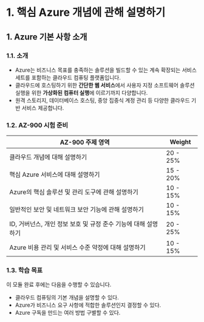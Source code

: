 # 1. 핵심 Azure 개념에 관해 설명하기

## 1. Azure 기본 사항 소개
### 1.1. 소개
- Azure는 비즈니스 목표를 충족하는 솔루션을 빌드할 수 있는 계속 확장되는 서비스 세트를 포함하는 클라우드 컴퓨팅 플랫폼입니다.
- 클라우드에 호스팅하기 위한 **간단한 웹 서비스**에서 사용자 지정 소프트웨어 솔루션 실행을 위한 **가상화된 컴퓨터 실행**에 이르기까지 다양합니다.
- 원격 스토리지, 데이터베이스 호스팅, 중앙 집중식 계정 관리 등 다양한 클라우드 기반 서비스 제공합니다.

### 1.2. AZ-900 시험 준비

| AZ-900 주제 영역 | Weight |
| --- | --- |
| 클라우드 개념에 대해 설명하기 | 20 - 25% |
| 핵심 Azure 서비스에 대해 설명하기 | 15 - 20% |
| Azure의 핵심 솔루션 및 관리 도구에 관해 설명하기 | 10 - 15% |
| 일반적인 보안 및 네트워크 보안 기능에 관해 설명하기 | 10 - 15% |
| ID, 거버넌스, 개인 정보 보호 및 규정 준수 기능에 대해 설명하기 | 20 - 25% |
| Azure 비용 관리 및 서비스 수준 약정에 대해 설명하기 | 10 - 15% |

### 1.3. 학습 목표

이 모듈 완료 후에는 다음을 수행할 수 있습니다.

- 클라우드 컴퓨팅의 기본 개념을 설명할 수 있다.
- Azure가 비즈니스 요구 사항에 적합한 솔루션인지 결정할 수 있다.
- Azure 구독을 만드는 여러 방법 구별할 수 있다.